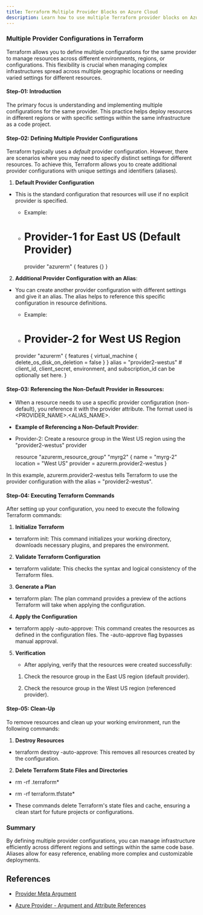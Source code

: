 ```yaml
---
title: Terraform Multiple Provider Blocks on Azure Cloud
description: Learn how to use multiple Terraform provider blocks on Azure Cloud
---
```


### Multiple Provider Configurations in Terraform

Terraform allows you to define multiple configurations for the same provider to manage resources across different environments, regions, or configurations. This flexibility is crucial when managing complex infrastructures spread across multiple geographic locations or needing varied settings for different resources.

#### Step-01: Introduction

The primary focus is understanding and implementing multiple configurations for the same provider. This practice helps deploy resources in different regions or with specific settings within the same infrastructure as a code project.

#### Step-02: Defining Multiple Provider Configurations

Terraform typically uses a *default* provider configuration. However, there are scenarios where you may need to specify distinct settings for different resources. To achieve this, Terraform allows you to create additional provider configurations with unique settings and identifiers (aliases).

1. **Default Provider Configuration**

- This is the standard configuration that resources will use if no explicit provider is specified.
     
   - Example:
   
   - # Provider-1 for East US (Default Provider)
     
     provider "azurerm" {
       features {}
     }
     

2. **Additional Provider Configuration with an Alias**:

- You can create another provider configuration with different settings and give it an alias. The alias helps to reference this specific configuration in resource definitions.

    - Example:
    
    - # Provider-2 for West US Region
   
     provider "azurerm" {
       features {
         virtual_machine {
           delete_os_disk_on_deletion = false
         }
       }
       alias = "provider2-westus"
       # client_id, client_secret, environment, and subscription_id can be optionally set here.
     }
     

#### Step-03: Referencing the Non-Default Provider in Resources: 

- When a resource needs to use a specific provider configuration (non-default), you reference it with the provider attribute. The format used is <PROVIDER_NAME>.<ALIAS_NAME>.

- **Example of Referencing a Non-Default Provider**:

- Provider-2: Create a resource group in the West US region using the "provider2-westus" provider
  
  resource "azurerm_resource_group" "myrg2" {
    name     = "myrg-2"
    location = "West US"
    provider = azurerm.provider2-westus
  }
  

In this example, azurerm.provider2-westus tells Terraform to use the provider configuration with the alias = "provider2-westus".

#### Step-04: Executing Terraform Commands

After setting up your configuration, you need to execute the following Terraform commands:

1. **Initialize Terraform**
   
 - terraform init: This command initializes your working directory, downloads necessary plugins, and prepares the environment.

2. **Validate Terraform Configuration**

 - terraform validate: This checks the syntax and logical consistency of the Terraform files.

3. **Generate a Plan**
   
 -  terraform plan: The plan command provides a preview of the actions Terraform will take when applying the configuration.

4. **Apply the Configuration**
   
- terraform apply -auto-approve: This command creates the resources as defined in the configuration files. The -auto-approve flag bypasses manual approval.

5. **Verification**
 
   - After applying, verify that the resources were created successfully:

    1. Check the resource group in the East US region (default provider).

   2. Check the resource group in the West US region (referenced provider).

#### Step-05: Clean-Up

To remove resources and clean up your working environment, run the following commands:

1. **Destroy Resources**
   
  -  terraform destroy -auto-approve: This removes all resources created by the configuration.

2. **Delete Terraform State Files and Directories**
   
 -  rm -rf .terraform*
   
-   rm -rf terraform.tfstate*
   
- These commands delete Terraform's state files and cache, ensuring a clean start for future projects or configurations.

### Summary

By defining multiple provider configurations, you can manage infrastructure efficiently across different regions and settings within the same code base. Aliases allow for easy reference, enabling more complex and customizable deployments.

## References

- [Provider Meta Argument](https://www.terraform.io/docs/configuration/meta-arguments/resource-provider.html)

- [Azure Provider - Argument and Attribute References](https://registry.terraform.io/providers/hashicorp/azurerm/latest/docs)
